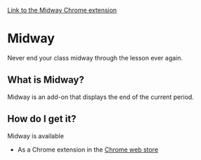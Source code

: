 <a href='https://midway.web.app'>Link to the Midway Chrome extension</a>


# Midway
Never end your class midway through the lesson ever again.

## What is Midway?
Midway is an add-on that displays the end of the current period. 

## How do I get it?
Midway is available
<ul>
  <li>As a Chrome extension in the
    <a href='https://chrome.google.com/webstore/detail/midway/cgibedogghadelndgfacffoociffapii'>Chrome web store</a>
  </li>
</ul>
